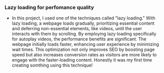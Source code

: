 ### Lazy loading for perfomance quality

- In this project, I used one of the techniques called "lazy loading." With lazy loading, a webpage loads gradually, prioritizing essential content and deferring non-essential elements, like videos, until the user interacts with them by scrolling. By employing lazy loading specifically for autoplay videos, the performance benefits are significant. The webpage initially loads faster, enhancing user experience by minimizing wait times. This optimization not only improves SEO by boosting page speed but also increases conversion rates as visitors are more likely to engage with the faster-loading content. Honestly it was my first time creating somthing using this technique!
